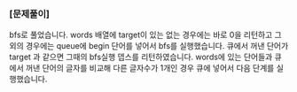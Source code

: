 ### [문제풀이]
bfs로 풀었습니다. words 배열에 target이 있는 없는 경우에는 바로 0을 리턴하고 그 외의 경우에는 queue에 begin 단어를 넣어서 bfs를 실행했습니다.
큐에서 꺼낸 단어가 target 과 같으면 그때의 bfs실행 뎁스를 리턴하였습니다. words에 있는 단어들과 큐에서 꺼낸 단어의 글자를 비교해 다른 글자수가 1개인 경우 큐에 넣어서 다음 단계를 실행했습니다.

